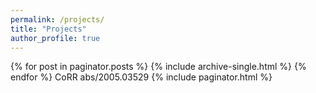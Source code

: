 ```yaml
---
permalink: /projects/
title: "Projects"
author_profile: true
---
```


{% for post in paginator.posts %}
  {% include archive-single.html %}
{% endfor %}
CoRR abs/2005.03529
{% include paginator.html %}